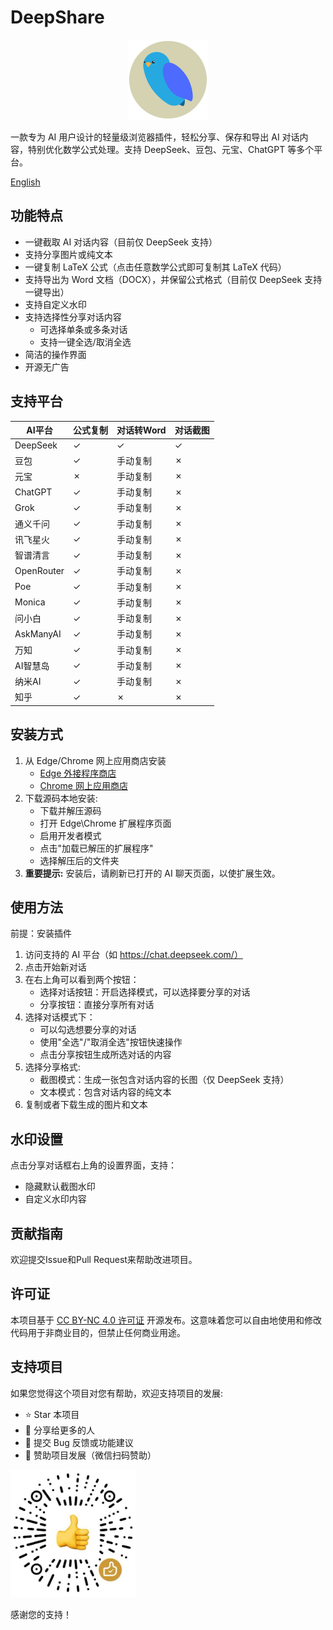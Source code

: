 # DeepShare

<p align="center">
  <img src="icons/deepshare-icon.svg" alt="deepshare-icon" width="128"/>
</p>

一款专为 AI 用户设计的轻量级浏览器插件，轻松分享、保存和导出 AI 对话内容，特别优化数学公式处理。支持 DeepSeek、豆包、元宝、ChatGPT 等多个平台。

[English](README.md)

## 功能特点

- 一键截取 AI 对话内容（目前仅 DeepSeek 支持）
- 支持分享图片或纯文本
- 一键复制 LaTeX 公式（点击任意数学公式即可复制其 LaTeX 代码）
- 支持导出为 Word 文档（DOCX），并保留公式格式（目前仅 DeepSeek 支持一键导出）
- 支持自定义水印
- 支持选择性分享对话内容
  - 可选择单条或多条对话
  - 支持一键全选/取消全选
- 简洁的操作界面
- 开源无广告

## 支持平台

| AI平台 | 公式复制 | 对话转Word | 对话截图 |
|--------|---------|-----------|---------|
| DeepSeek | ✓ | ✓ | ✓ |
| 豆包 | ✓ | 手动复制 | ✗ |
| 元宝 | ✗ | 手动复制 | ✗ |
| ChatGPT | ✓ | 手动复制 | ✗ |
| Grok | ✓ | 手动复制 | ✗ |
| 通义千问 | ✓ | 手动复制 | ✗ |
| 讯飞星火 | ✓ | 手动复制 | ✗ |
| 智谱清言 | ✓ | 手动复制 | ✗ |
| OpenRouter | ✓ | 手动复制 | ✗ |
| Poe | ✓ | 手动复制 | ✗ |
| Monica | ✓ | 手动复制 | ✗ |
| 问小白 | ✓ | 手动复制 | ✗ |
| AskManyAI | ✓ | 手动复制 | ✗ |
| 万知 | ✓ | 手动复制 | ✗ |
| AI智慧岛 | ✓ | 手动复制 | ✗ |
| 纳米AI | ✓ | 手动复制 | ✗ |
| 知乎 | ✓ | ✗ | ✗ |

## 安装方式

1. 从 Edge/Chrome 网上应用商店安装
   - [Edge 外接程序商店](https://microsoftedge.microsoft.com/addons/detail/deepshare/pdccjnppfegekpnhfljbngammgfbcofm)
   - [Chrome 网上应用商店](https://chromewebstore.google.com/detail/omnaecaamcabmnbjnpjpecoaalfgidop)
2. 下载源码本地安装:
   - 下载并解压源码
   - 打开 Edge\Chrome 扩展程序页面
   - 启用开发者模式
   - 点击"加载已解压的扩展程序"
   - 选择解压后的文件夹
3. **重要提示:** 安装后，请刷新已打开的 AI 聊天页面，以使扩展生效。

## 使用方法

前提：安装插件

1. 访问支持的 AI 平台（如 https://chat.deepseek.com/）
2. 点击开始新对话
3. 在右上角可以看到两个按钮：
   - 选择对话按钮：开启选择模式，可以选择要分享的对话
   - 分享按钮：直接分享所有对话
4. 选择对话模式下：
   - 可以勾选想要分享的对话
   - 使用"全选"/"取消全选"按钮快速操作
   - 点击分享按钮生成所选对话的内容
5. 选择分享格式:
   - 截图模式：生成一张包含对话内容的长图（仅 DeepSeek 支持）
   - 文本模式：包含对话内容的纯文本
6. 复制或者下载生成的图片和文本

## 水印设置

点击分享对话框右上角的设置界面，支持：

- 隐藏默认截图水印
- 自定义水印内容

## 贡献指南

欢迎提交Issue和Pull Request来帮助改进项目。

## 许可证

本项目基于 [CC BY-NC 4.0 许可证](LICENSE) 开源发布。这意味着您可以自由地使用和修改代码用于非商业目的，但禁止任何商业用途。

## 支持项目

如果您觉得这个项目对您有帮助，欢迎支持项目的发展:

- ⭐ Star 本项目
- 📢 分享给更多的人
- 🐛 提交 Bug 反馈或功能建议
- 🧧 赞助项目发展（微信扫码赞助）

<img src="icons/sponsor-code.png" alt="donate" width="200"/>

感谢您的支持！